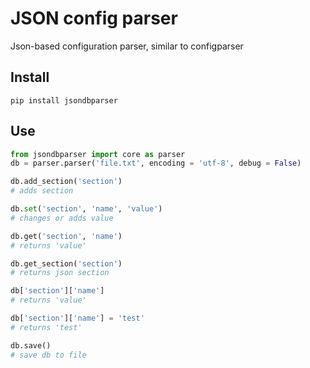 # JSON config parser
Json-based configuration parser, similar to configparser

## Install
```
pip install jsondbparser
```

## Use
```python
from jsondbparser import core as parser
db = parser.parser('file.txt', encoding = 'utf-8', debug = False)

db.add_section('section')
# adds section

db.set('section', 'name', 'value')
# changes or adds value

db.get('section', 'name')
# returns 'value'

db.get_section('section')
# returns json section

db['section']['name']
# returns 'value'

db['section']['name'] = 'test'
# returns 'test'

db.save()
# save db to file

```
